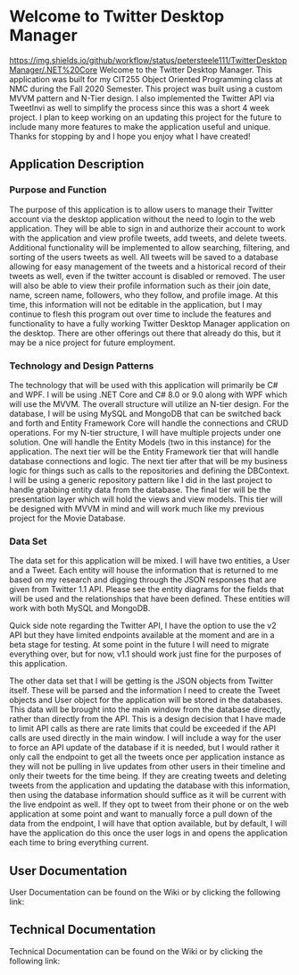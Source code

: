 # Welcome to Twitter Desktop Manager
https://img.shields.io/github/workflow/status/petersteele111/TwitterDesktopManager/.NET%20Core
Welcome to the Twitter Desktop Manager. This application was built for my CIT255 Object Oriented Programming class at NMC during the Fall 2020 Semester. This project was built using a custom MVVM pattern and N-Tier design. I also implemented the Twitter API via TweetInvi as well to simplify the process since this was a short 4 week project. I plan to keep working on an updating this project for the future to include many more features to make the application useful and unique. Thanks for stopping by and I hope you enjoy what I have created!

## Application Description

### Purpose and Function
The purpose of this application is to allow users to manage their Twitter account via the desktop application without the need to login to the web application. They will be able to sign in and authorize their account to work with the application and view profile tweets, add tweets, and delete tweets. Additional functionality will be implemented to allow searching, filtering, and sorting of the users tweets as well. All tweets will be saved to a database allowing for easy management of the tweets and a historical record of their tweets as well, even if the twitter account is disabled or removed. The user will also be able to view their profile information such as their join date, name, screen name, followers, who they follow, and profile image. At this time, this information will not be editable in the application, but I may continue to flesh this program out over time to include the features and functionality to have a fully working Twitter Desktop Manager application on the desktop. There are other offerings out there that already do this, but it may be a nice project for future employment. 

### Technology and Design Patterns
The technology that will be used with this application will primarily be C# and WPF. I will be using .NET Core and C# 8.0 or 9.0 along with WPF which will use the MVVM. The overall structure will utilize an N-tier design. For the database, I will be using MySQL and MongoDB that can be switched back and forth and Entity Framework Core will handle the connections and CRUD operations. For my N-tier structure, I will have multiple projects under one solution. One will handle the Entity Models (two in this instance) for the application. The next tier will be the Entity Framework tier that will handle database connections and logic. The next tier after that will be my business logic for things such as calls to the repositories and defining the DBContext. I will be using a generic repository pattern like I did in the last project to handle grabbing entity data from the database. The final tier will be the presentation layer which will hold the views and view models. This tier will be designed with MVVM in mind and will work much like my previous project for the Movie Database. 

### Data Set
The data set for this application will be mixed. I will have two entities, a User and a Tweet. Each entity will house the information that is returned to me based on my research and digging through the JSON responses that are given from Twitter 1.1 API. Please see the entity diagrams for the fields that will be used and the relationships that have been defined. These entities will work with both MySQL and MongoDB. 

Quick side note regarding the Twitter API, I have the option to use the v2 API but they have limited endpoints available at the moment and are in a beta stage for testing. At some point in the future I will need to migrate everything over, but for now, v1.1 should work just fine for the purposes of this application. 

The other data set that I will be getting is the JSON objects from Twitter itself. These will be parsed and the information I need to create the Tweet objects and User object for the application will be stored in the databases. This data will be brought into the main window from the database directly, rather than directly from the API. This is a design decision that I have made to limit API calls as there are rate limits that could be exceeded if the API calls are used directly in the main window. I will include a way for the user to force an API update of the database if it is needed, but I would rather it only call the endpoint to get all the tweets once per application instance as they will not be pulling in live updates from other users in their timeline and only their tweets for the time being. If they are creating tweets and deleting tweets from the application and updating the database with this information, then using the database information should suffice as it will be current with the live endpoint as well. If they opt to tweet from their phone or on the web application at some point and want to manually force a pull down of the data from the endpoint, I will have that option available, but by default, I will have the application do this once the user logs in and opens the application each time to bring everything current. 

## User Documentation
User Documentation can be found on the Wiki or by clicking the following link: 

## Technical Documentation
Technical Documentation can be found on the Wiki or by clicking the following link: 